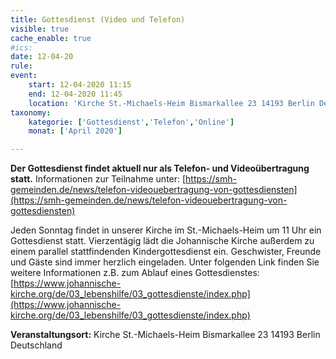 ```yaml
---
title: Gottesdienst (Video und Telefon)
visible: true
cache_enable: true
#ics: 
date: 12-04-20
rule: 
event:
	start: 12-04-2020 11:15
	end: 12-04-2020 11:45
	location: 'Kirche St.-Michaels-Heim Bismarkallee 23 14193 Berlin Deutschland'
taxonomy:
	kategorie: ['Gottesdienst','Telefon','Online']
	monat: ['April 2020']

---
```

**Der Gottesdienst findet aktuell nur als Telefon- und Videoübertragung statt.** Informationen zur Teilnahme unter: [https://smh-gemeinden.de/news/telefon-videouebertragung-von-gottesdiensten](https://smh-gemeinden.de/news/telefon-videouebertragung-von-gottesdiensten)

Jeden Sonntag findet in unserer Kirche im St.-Michaels-Heim um 11 Uhr ein Gottesdienst statt. Vierzentägig lädt die Johannische Kirche außerdem zu einem parallel stattfindenden Kindergottesdienst ein. Geschwister, Freunde und Gäste sind immer herzlich eingeladen. 
Unter folgenden Link finden Sie weitere Informationen z.B. zum Ablauf eines Gottesdienstes: [https://www.johannische-kirche.org/de/03_lebenshilfe/03_gottesdienste/index.php](https://www.johannische-kirche.org/de/03_lebenshilfe/03_gottesdienste/index.php)



**Veranstaltungsort:** Kirche St.-Michaels-Heim Bismarkallee 23 14193 Berlin Deutschland

